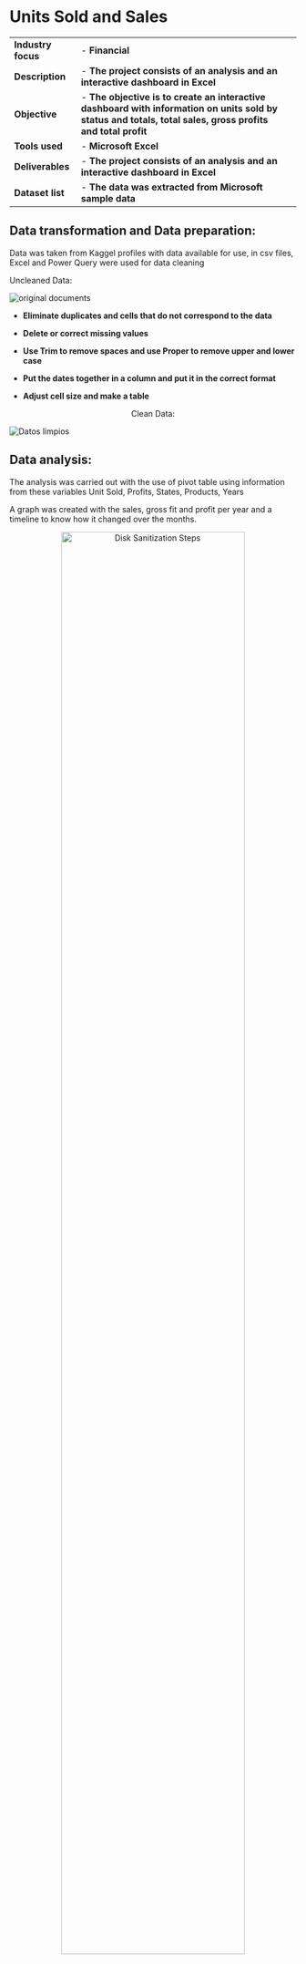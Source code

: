 <h1>Units Sold and Sales </h1>



|  |  | |
| ----------- | ----------- | ----------|
| <b>Industry focus  </b> | - <b>Financial </b> |  |
|<b> Description  </b>  | - <b>The project consists of an analysis and an interactive dashboard in Excel</b> | |
|<b> Objective </b> | - <b>The objective is to create an interactive dashboard with information on units sold by status and totals, total sales, gross profits and total profit </b> |  |
|<b> Tools used  </b> | - <b>Microsoft Excel</b>|  |
|<b> Deliverables </b>  | - <b>The project consists of an analysis and an interactive dashboard in Excel </b> | |
|<b> Dataset list </b> |- <b> The data was extracted from Microsoft sample data</b>|  |



<h2>Data transformation and Data preparation:</h2>   
Data was taken from Kaggel profiles with data available for use, in csv files,
Excel and Power Query were used for data cleaning


Uncleaned Data:  <br/> 
  
<p align="center">  
  
![original documents](https://github.com/antomagu/Excel_Analysis/assets/152213287/425b5143-e57b-4425-ba82-5b88efccfffa.png) 



- <b>Eliminate duplicates and cells that do not correspond to the data</b>

- <b>Delete or correct missing values</b>

- <b>Use Trim to remove spaces and use Proper to remove upper and lower case</b>

- <b>Put the dates together in a column and put it in the correct format</b> 

- <b>Adjust cell size and make a table</b>

<p align="center">
Clean Data:  <br/> 
  
![Datos limpios](https://github.com/antomagu/Excel_Analysis/assets/152213287/ed03d5e5-c676-44d9-87b7-893b70478676.png)


<h2>Data analysis:</h2>   
The analysis was carried out with the use of pivot table using information from these variables Unit Sold, Profits, States, Products, Years

A graph was created with the sales, gross fit and profit per year and a timeline to know how it changed over the months.
<p align="center"> 
<img src="https://imgur.com/20sYO1i.png" height="80%" width="80%" alt="Disk Sanitization Steps"/>
<br />
<br />
Which product was the most sold by state and which was the least sold?
<p align="center">
<img src="https://imgur.com/tBvJRLf.png" height="80%" width="80%" alt="Disk Sanitization Steps"/>
<br />
<br />
Finally, different filters were created to be able to see in more detail the number of sales by state, profits, etc.
<p align="center">
<img src="https://imgur.com/msoynfm.png" height="80%" width="80%" alt="Disk Sanitization Steps"/>
<br />
<br />

<h2>Data Vizualization:</h2>   
Finally we obtained a dashboard that shows the total profits, units sold, gross sales, total profit and their performance at different times in 2013 and 2014.

<p align="center"> 
<img src="https://imgur.com/pBG30Wr.png" height="80%" width="80%" alt="Disk Sanitization Steps"/>
<br />
<br />

<h2>Conclusions</h2> 

- <b>In 2014, a profit of more than 9,136,773 was obtained compared to 2013</b> 

- <b>The states with the highest sales were Illinois, Virginia and Massachusetts. The second states with the most sales were Ohio, Pennsylvania and New Jersey, so the marketing team should concentrate its efforts in these areas.</b>

- <b>The best-selling product was Paseo with 176,239 sales</b>


